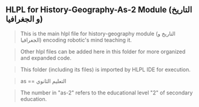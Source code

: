 ## HLPL for History-Geography-As-2 Module (التاريخ و الجغرافيا)
>This is the main hlpl file for history-geography module (التاريخ و الجغرافيا) encoding robotic's mind teaching it.

>Other hlpl files can be added here in this folder for more organized and expanded code.

>This folder (including its files) is imported by HLPL IDE for execution.

>as == التعليم الثانوي

>The number in "as-2" refers to the educational level "2" of secondary education.

